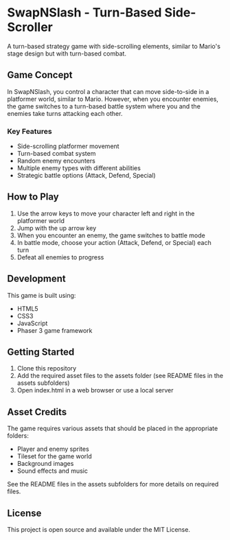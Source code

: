 # SwapNSlash - Turn-Based Side-Scroller

A turn-based strategy game with side-scrolling elements, similar to Mario's stage design but with turn-based combat.

## Game Concept

In SwapNSlash, you control a character that can move side-to-side in a platformer world, similar to Mario. However, when you encounter enemies, the game switches to a turn-based battle system where you and the enemies take turns attacking each other.

### Key Features

- Side-scrolling platformer movement
- Turn-based combat system
- Random enemy encounters
- Multiple enemy types with different abilities
- Strategic battle options (Attack, Defend, Special)

## How to Play

1. Use the arrow keys to move your character left and right in the platformer world
2. Jump with the up arrow key
3. When you encounter an enemy, the game switches to battle mode
4. In battle mode, choose your action (Attack, Defend, or Special) each turn
5. Defeat all enemies to progress

## Development

This game is built using:
- HTML5
- CSS3
- JavaScript
- Phaser 3 game framework

## Getting Started

1. Clone this repository
2. Add the required asset files to the assets folder (see README files in the assets subfolders)
3. Open index.html in a web browser or use a local server

## Asset Credits

The game requires various assets that should be placed in the appropriate folders:

- Player and enemy sprites
- Tileset for the game world
- Background images
- Sound effects and music

See the README files in the assets subfolders for more details on required files.

## License

This project is open source and available under the MIT License.
